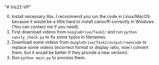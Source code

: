 "# Vis22-VP" 

0. Install necessary libs. I recommend you run the code in Linux/MacOS because it would be a little hard to install cairocffi correctly in Windows (You can contact me if you need).
1. First download videos from `GoogleDrive/Task2/` and run `python sanity_check.py` to fix some typos in filenames.
2. Download some videos from `GoogleDrive/Task2/output/reencode` to replace some videos (incorrect format or display ratio, now I convert them, but it would be better if they provide a new version).
3. Run `python main.py` to process them.
